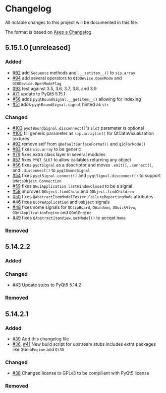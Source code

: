 # Changelog

All notable changes to this project will be documented in this file.

The format is based on [Keep a Changelog](https://keepachangelog.com/en/1.0.0/).

## 5.15.1.0 [unreleased]

### Added
* [#92](https://github.com/stlehmann/PyQt5-stubs/pull/92) add `Sequence` methods and `.__setitem__()` to `sip.array`
* [#94](https://github.com/stlehmann/PyQt5-stubs/pull/94) add several operators to `QIODevice.OpenMode` and `QIODevice.OpenModeFlag`
* [#93](https://github.com/stlehmann/PyQt5-stubs/pull/93) test against 3.5, 3.6, 3.7, 3.8, and 3.9
* [#71](https://github.com/stlehmann/PyQt5-stubs/pull/71) update to PyQt5 5.15.1
* [#56](https://github.com/stlehmann/PyQt5-stubs/pull/56) adds `pyqtBoundSignal.__getitem__()` allowing for indexing
* [#51](https://github.com/stlehmann/PyQt5-stubs/pull/51) adds `pyqtBoundSignal.signal` hinted as `str`

### Changed
* [#103](https://github.com/stlehmann/PyQt5-stubs/pull/103) `pyqtBoundSignal.disconnect()`'s `slot` parameter is optional
* [#100](https://github.com/stlehmann/PyQt5-stubs/pull/100) fill generic parameter as `sip.array[int]` for QtDataVisualization textures
* [#92](https://github.com/stlehmann/PyQt5-stubs/pull/92) remove self from `qDefaultSurfaceFormat()` and `qIdForNode()`
* [#83](https://github.com/stlehmann/PyQt5-stubs/pull/83) fixes `sip.array` to be generic
* [#79](https://github.com/stlehmann/PyQt5-stubs/pull/79) fixes extra class layer in several modules
* [#57](https://github.com/stlehmann/PyQt5-stubs/pull/57) fixes `PYQT_SLOT` to allow callables returning any object
* [#56](https://github.com/stlehmann/PyQt5-stubs/pull/56) fixes `pyqtSignal` as a descriptor and moves `.emit()`, `.connect()`, and `.disconnect()` to `pyqtBoundSignal`
* [#54](https://github.com/stlehmann/PyQt5-stubs/pull/54) fixes `pyqtSignal.connect()` and `pyqtSignal.disconnect()` to support `QMetaObject.Connection`
* [#59](https://github.com/stlehmann/PyQt5-stubs/pull/59) fixes `QGuiApplication.lastWindowClosed` to be a signal
* [#58](https://github.com/stlehmann/PyQt5-stubs/pull/50) improves `QObject.findChild` and `QObject.findChildren`
* [#50](https://github.com/stlehmann/PyQt5-stubs/pull/50) fixes `QAbstractItemModelTester.FailureReportingMode` attributes
* [#46](https://github.com/stlehmann/PyQt5-stubs/pull/46) fixes `QCoreApplication` and `QObject` signals
* [#48](https://github.com/stlehmann/PyQt5-stubs/pull/48) fixes some signals for `QClipBoard`, `QWindows`, `QQuickView`, `QQmlApplicationEngine` and `QQmlEngine`
* [#49](https://github.com/stlehmann/PyQt5-stubs/pull/49) fixes `QAbstractItemView.setModel()` to accept `None`

### Removed

## 5.14.2.2

### Added

### Changed
* [#43](https://github.com/stlehmann/PyQt5-stubs/pull/43) Update stubs to PyQt5 5.14.2

### Removed

## 5.14.2.1

### Added
* [#39](https://github.com/stlehmann/PyQt5-stubs/pull/39) Add this changelog file
* [#36](https://github.com/stlehmann/PyQt5-stubs/pull/36),
[#41](https://github.com/stlehmann/PyQt5-stubs/pull/41)
New build script for upstream stubs includes extra packages like `QtWebEngine` and `Qt3D`

### Changed
* [#38](https://github.com/stlehmann/PyQt5-stubs/pull/38) Changed license to GPLv3 to be compilient with PyQt5 license

### Removed
